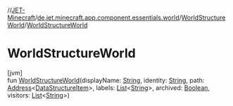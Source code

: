 //[JET-Minecraft](../../../index.md)/[de.jet.minecraft.app.component.essentials.world](../index.md)/[WorldStructureWorld](index.md)/[WorldStructureWorld](-world-structure-world.md)

# WorldStructureWorld

[jvm]\
fun [WorldStructureWorld](-world-structure-world.md)(displayName: [String](https://kotlinlang.org/api/latest/jvm/stdlib/kotlin/-string/index.html), identity: [String](https://kotlinlang.org/api/latest/jvm/stdlib/kotlin/-string/index.html), path: [Address](../../../../JET-Native/-j-e-t--native/de.jet.library.tool.smart.positioning/-address/index.md)&lt;[DataStructureItem](../../../../JET-Native/-j-e-t--native/de.jet.library.structure/-data-structure-item/index.md)&gt;, labels: [List](https://kotlinlang.org/api/latest/jvm/stdlib/kotlin.collections/-list/index.html)&lt;[String](https://kotlinlang.org/api/latest/jvm/stdlib/kotlin/-string/index.html)&gt;, archived: [Boolean](https://kotlinlang.org/api/latest/jvm/stdlib/kotlin/-boolean/index.html), visitors: [List](https://kotlinlang.org/api/latest/jvm/stdlib/kotlin.collections/-list/index.html)&lt;[String](https://kotlinlang.org/api/latest/jvm/stdlib/kotlin/-string/index.html)&gt;)
